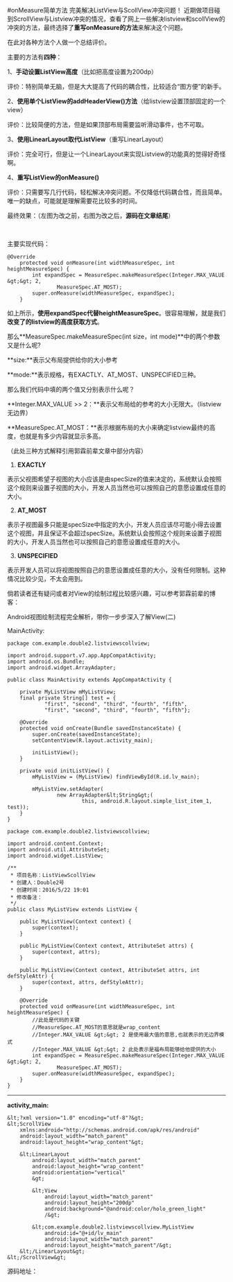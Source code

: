 #onMeasure简单方法 完美解决ListView与ScollView冲突问题！
近期做项目碰到ScrollView与Listview冲突的情况，查看了网上一些解决listview和scollView的冲突的方法，最终选择了**重写onMeasure的方法**来解决这个问题。

在此对各种方法个人做一个总结评价。

 

主要的方法有**四种**：

1、**手动设置ListView高度**（比如把高度设置为200dp）

评价：特别简单无脑，但是大大提高了代码的耦合性，比较适合“图方便”的新手。

 

2、**使用单个ListView的addHeaderView()方法**（给listview设置顶部固定的一个view）

评价：比较简便的方法，但是如果顶部布局需要监听滑动事件，也不可取。 

 

3、**使用LinearLayout取代ListView**（重写LinearLayout）

评价：完全可行，但是让一个LinearLayout来实现Listview的功能真的觉得好奇怪啊。 

 

4、**重写ListView的onMeasure()**

评价：只需要写几行代码，轻松解决冲突问题。不仅降低代码耦合性，而且简单。唯一的缺点，可能就是理解需要花比较多的时间。

 

 

最终效果：（左图为改之前，右图为改之后，**源码在文章结尾**）

<img src="https://img-blog.csdn.net/20160522195648703?watermark/2/text/aHR0cDovL2Jsb2cuY3Nkbi5uZXQv/font/5a6L5L2T/fontsize/400/fill/I0JBQkFCMA==/dissolve/70/gravity/Center" alt="">  <img src="https://img-blog.csdn.net/20160522195714910?watermark/2/text/aHR0cDovL2Jsb2cuY3Nkbi5uZXQv/font/5a6L5L2T/fontsize/400/fill/I0JBQkFCMA==/dissolve/70/gravity/Center" alt=""> 

 

主要实现代码：



```
@Override
    protected void onMeasure(int widthMeasureSpec, int heightMeasureSpec) {
        int expandSpec = MeasureSpec.makeMeasureSpec(Integer.MAX_VALUE &gt;&gt; 2,
                MeasureSpec.AT_MOST);
        super.onMeasure(widthMeasureSpec, expandSpec);
    }
```



 

如上所示，**使用expandSpec代替heightMeasureSpec**。很容易理解，就是我们**改变了的listview的高度获取方式**。

那么**MeasureSpec.makeMeasureSpec(int size，int mode)**中的两个参数又是什么呢?

 

**size:**表示父布局提供给你的大小参考

**mode:**表示规格，有EXACTLY、AT_MOST、UNSPECIFIED三种。

 

那么我们代码中填的两个值又分别表示什么呢？

**Integer.MAX_VALUE &gt;&gt; 2：**表示父布局给的参考的大小无限大。（listview无边界） 

**MeasureSpec.AT_MOST：**表示根据布局的大小来确定listview最终的高度，也就是有多少内容就显示多高。 

 

（此处三种方式解释引用郭霖前辈文章中部分内容）



 1. **EXACTLY**

 表示父视图希望子视图的大小应该是由specSize的值来决定的，系统默认会按照这个规则来设置子视图的大小，开发人员当然也可以按照自己的意愿设置成任意的大小。

 2. **AT_MOST**

 表示子视图最多只能是specSize中指定的大小，开发人员应该尽可能小得去设置这个视图，并且保证不会超过specSize。系统默认会按照这个规则来设置子视图的大小，开发人员当然也可以按照自己的意愿设置成任意的大小。

 3. **UNSPECIFIED**

 表示开发人员可以将视图按照自己的意愿设置成任意的大小，没有任何限制。这种情况比较少见，不太会用到。



倘若读者还有疑问或者对View的绘制过程比较感兴趣，可以参考郭霖前辈的博客：

Android视图绘制流程完全解析，带你一步步深入了解View(二) 



 

 

MainActivity:



```
package com.example.double2.listviewscollview;

import android.support.v7.app.AppCompatActivity;
import android.os.Bundle;
import android.widget.ArrayAdapter;

public class MainActivity extends AppCompatActivity {

    private MyListView mMyListView;
    final private String[] test = {
            "first", "second", "third", "fourth", "fifth",
            "first", "second", "third", "fourth", "fifth"};

    @Override
    protected void onCreate(Bundle savedInstanceState) {
        super.onCreate(savedInstanceState);
        setContentView(R.layout.activity_main);

        initListView();
    }

    private void initListView() {
        mMyListView = (MyListView) findViewById(R.id.lv_main);

        mMyListView.setAdapter(
                new ArrayAdapter&lt;String&gt;(
                        this, android.R.layout.simple_list_item_1, test));
    }
}

```



 



```
package com.example.double2.listviewscollview;

import android.content.Context;
import android.util.AttributeSet;
import android.widget.ListView;

/**
 * 项目名称：ListViewScollView
 * 创建人：Double2号
 * 创建时间：2016/5/22 19:01
 * 修改备注：
 */
public class MyListView extends ListView {

    public MyListView(Context context) {
        super(context);
    }

    public MyListView(Context context, AttributeSet attrs) {
        super(context, attrs);
    }

    public MyListView(Context context, AttributeSet attrs, int defStyleAttr) {
        super(context, attrs, defStyleAttr);
    }

    @Override
    protected void onMeasure(int widthMeasureSpec, int heightMeasureSpec) {
        //此处是代码的关键
        //MeasureSpec.AT_MOST的意思就是wrap_content
        //Integer.MAX_VALUE &gt;&gt; 2 是使用最大值的意思,也就表示的无边界模式
        //Integer.MAX_VALUE &gt;&gt; 2 此处表示是福布局能够给他提供的大小
        int expandSpec = MeasureSpec.makeMeasureSpec(Integer.MAX_VALUE &gt;&gt; 2,
                MeasureSpec.AT_MOST);
        super.onMeasure(widthMeasureSpec, expandSpec);
    }
}

```

** **

**activity_main:**





```
&lt;?xml version="1.0" encoding="utf-8"?&gt;
&lt;ScrollView
    xmlns:android="http://schemas.android.com/apk/res/android"
    android:layout_width="match_parent"
    android:layout_height="wrap_content"&gt;

    &lt;LinearLayout
        android:layout_width="match_parent"
        android:layout_height="wrap_content"
        android:orientation="vertical"
        &gt;

        &lt;View
            android:layout_width="match_parent"
            android:layout_height="200dp"
            android:background="@android:color/holo_green_light"
            /&gt;

        &lt;com.example.double2.listviewscollview.MyListView
            android:id="@+id/lv_main"
            android:layout_width="match_parent"
            android:layout_height="match_parent"/&gt;
    &lt;/LinearLayout&gt;
&lt;/ScrollView&gt;

```



源码地址：
